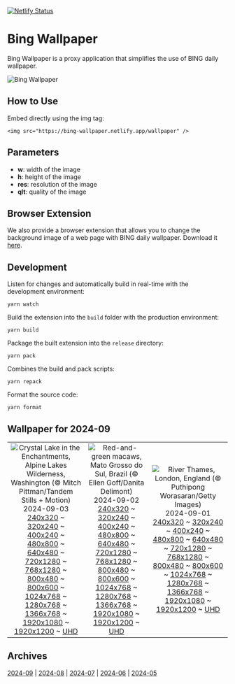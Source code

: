 [![Netlify Status](https://api.netlify.com/api/v1/badges/65b1ff01-580c-4c31-972b-5e0ab2d51260/deploy-status)](https://app.netlify.com/sites/bing-wallpaper/deploys)

# Bing Wallpaper

Bing Wallpaper is a proxy application that simplifies the use of BING daily wallpaper.

![Bing Wallpaper](https://bing-wallpaper.netlify.app/wallpaper)

## How to Use

Embed directly using the img tag:

```
<img src="https://bing-wallpaper.netlify.app/wallpaper" />
```

## Parameters

- **w**: width of the image
- **h**: height of the image
- **res**: resolution of the image
- **qlt**: quality of the image

## Browser Extension

We also provide a browser extension that allows you to change the background image of a web page with BING daily wallpaper. Download it [here](https://github.com/antiheroguy/bing-wallpaper/releases).

## Development

Listen for changes and automatically build in real-time with the development environment:

```
yarn watch
```

Build the extension into the `build` folder with the production environment:

```
yarn build
```

Package the built extension into the `release` directory:

```
yarn pack
```

Combines the build and pack scripts:

```
yarn repack
```

Format the source code:

```
yarn format
```

## Wallpaper for 2024-09
|      |      |      |
| :----: | :----: | :----: |
|![Crystal Lake in the Enchantments, Alpine Lakes Wilderness, Washington (© Mitch Pittman/Tandem Stills + Motion)](https://www.bing.com/th?id=OHR.AlpineLakes_ROW0304346797_320x240.jpg)<br />2024-09-03<br />[240x320](https://www.bing.com/th?id=OHR.AlpineLakes_ROW0304346797_240x320.jpg) ~ [320x240](https://www.bing.com/th?id=OHR.AlpineLakes_ROW0304346797_320x240.jpg) ~ [400x240](https://www.bing.com/th?id=OHR.AlpineLakes_ROW0304346797_400x240.jpg) ~ [480x800](https://www.bing.com/th?id=OHR.AlpineLakes_ROW0304346797_480x800.jpg) ~ [640x480](https://www.bing.com/th?id=OHR.AlpineLakes_ROW0304346797_640x480.jpg) ~ [720x1280](https://www.bing.com/th?id=OHR.AlpineLakes_ROW0304346797_720x1280.jpg) ~ [768x1280](https://www.bing.com/th?id=OHR.AlpineLakes_ROW0304346797_768x1280.jpg) ~ [800x480](https://www.bing.com/th?id=OHR.AlpineLakes_ROW0304346797_800x480.jpg) ~ [800x600](https://www.bing.com/th?id=OHR.AlpineLakes_ROW0304346797_800x600.jpg) ~ [1024x768](https://www.bing.com/th?id=OHR.AlpineLakes_ROW0304346797_1024x768.jpg) ~ [1280x768](https://www.bing.com/th?id=OHR.AlpineLakes_ROW0304346797_1280x768.jpg) ~ [1366x768](https://www.bing.com/th?id=OHR.AlpineLakes_ROW0304346797_1366x768.jpg) ~ [1920x1080](https://www.bing.com/th?id=OHR.AlpineLakes_ROW0304346797_1920x1080.jpg) ~ [1920x1200](https://www.bing.com/th?id=OHR.AlpineLakes_ROW0304346797_1920x1200.jpg) ~ [UHD](https://www.bing.com/th?id=OHR.AlpineLakes_ROW0304346797_UHD.jpg)|![Red-and-green macaws, Mato Grosso do Sul, Brazil (© Ellen Goff/Danita Delimont)](https://www.bing.com/th?id=OHR.BuracodasAraras_ROW6781407231_320x240.jpg)<br />2024-09-02<br />[240x320](https://www.bing.com/th?id=OHR.BuracodasAraras_ROW6781407231_240x320.jpg) ~ [320x240](https://www.bing.com/th?id=OHR.BuracodasAraras_ROW6781407231_320x240.jpg) ~ [400x240](https://www.bing.com/th?id=OHR.BuracodasAraras_ROW6781407231_400x240.jpg) ~ [480x800](https://www.bing.com/th?id=OHR.BuracodasAraras_ROW6781407231_480x800.jpg) ~ [640x480](https://www.bing.com/th?id=OHR.BuracodasAraras_ROW6781407231_640x480.jpg) ~ [720x1280](https://www.bing.com/th?id=OHR.BuracodasAraras_ROW6781407231_720x1280.jpg) ~ [768x1280](https://www.bing.com/th?id=OHR.BuracodasAraras_ROW6781407231_768x1280.jpg) ~ [800x480](https://www.bing.com/th?id=OHR.BuracodasAraras_ROW6781407231_800x480.jpg) ~ [800x600](https://www.bing.com/th?id=OHR.BuracodasAraras_ROW6781407231_800x600.jpg) ~ [1024x768](https://www.bing.com/th?id=OHR.BuracodasAraras_ROW6781407231_1024x768.jpg) ~ [1280x768](https://www.bing.com/th?id=OHR.BuracodasAraras_ROW6781407231_1280x768.jpg) ~ [1366x768](https://www.bing.com/th?id=OHR.BuracodasAraras_ROW6781407231_1366x768.jpg) ~ [1920x1080](https://www.bing.com/th?id=OHR.BuracodasAraras_ROW6781407231_1920x1080.jpg) ~ [1920x1200](https://www.bing.com/th?id=OHR.BuracodasAraras_ROW6781407231_1920x1200.jpg) ~ [UHD](https://www.bing.com/th?id=OHR.BuracodasAraras_ROW6781407231_UHD.jpg)|![River Thames, London, England (© Puthipong Worasaran/Getty Images)](https://www.bing.com/th?id=OHR.ThamesLondon_ROW6580939487_320x240.jpg)<br />2024-09-01<br />[240x320](https://www.bing.com/th?id=OHR.ThamesLondon_ROW6580939487_240x320.jpg) ~ [320x240](https://www.bing.com/th?id=OHR.ThamesLondon_ROW6580939487_320x240.jpg) ~ [400x240](https://www.bing.com/th?id=OHR.ThamesLondon_ROW6580939487_400x240.jpg) ~ [480x800](https://www.bing.com/th?id=OHR.ThamesLondon_ROW6580939487_480x800.jpg) ~ [640x480](https://www.bing.com/th?id=OHR.ThamesLondon_ROW6580939487_640x480.jpg) ~ [720x1280](https://www.bing.com/th?id=OHR.ThamesLondon_ROW6580939487_720x1280.jpg) ~ [768x1280](https://www.bing.com/th?id=OHR.ThamesLondon_ROW6580939487_768x1280.jpg) ~ [800x480](https://www.bing.com/th?id=OHR.ThamesLondon_ROW6580939487_800x480.jpg) ~ [800x600](https://www.bing.com/th?id=OHR.ThamesLondon_ROW6580939487_800x600.jpg) ~ [1024x768](https://www.bing.com/th?id=OHR.ThamesLondon_ROW6580939487_1024x768.jpg) ~ [1280x768](https://www.bing.com/th?id=OHR.ThamesLondon_ROW6580939487_1280x768.jpg) ~ [1366x768](https://www.bing.com/th?id=OHR.ThamesLondon_ROW6580939487_1366x768.jpg) ~ [1920x1080](https://www.bing.com/th?id=OHR.ThamesLondon_ROW6580939487_1920x1080.jpg) ~ [1920x1200](https://www.bing.com/th?id=OHR.ThamesLondon_ROW6580939487_1920x1200.jpg) ~ [UHD](https://www.bing.com/th?id=OHR.ThamesLondon_ROW6580939487_UHD.jpg)|

## Archives
[2024-09](/archives/2024-09/) | [2024-08](/archives/2024-08/) | [2024-07](/archives/2024-07/) | [2024-06](/archives/2024-06/) | [2024-05](/archives/2024-05/)
